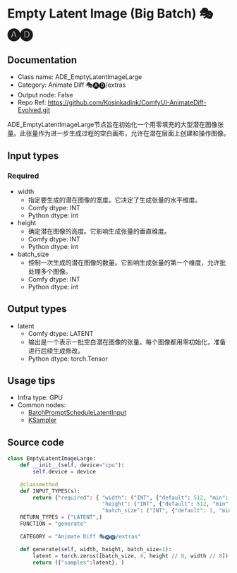 # Empty Latent Image (Big Batch) 🎭🅐🅓
## Documentation
- Class name: ADE_EmptyLatentImageLarge
- Category: Animate Diff 🎭🅐🅓/extras
- Output node: False
- Repo Ref: https://github.com/Kosinkadink/ComfyUI-AnimateDiff-Evolved.git

ADE_EmptyLatentImageLarge节点旨在初始化一个用零填充的大型潜在图像张量。此张量作为进一步生成过程的空白画布，允许在潜在层面上创建和操作图像。

## Input types
### Required
- width
    - 指定要生成的潜在图像的宽度。它决定了生成张量的水平维度。
    - Comfy dtype: INT
    - Python dtype: int
- height
    - 确定潜在图像的高度。它影响生成张量的垂直维度。
    - Comfy dtype: INT
    - Python dtype: int
- batch_size
    - 控制一次生成的潜在图像的数量。它影响生成张量的第一个维度，允许批处理多个图像。
    - Comfy dtype: INT
    - Python dtype: int

## Output types
- latent
    - Comfy dtype: LATENT
    - 输出是一个表示一批空白潜在图像的张量。每个图像都用零初始化，准备进行后续生成修改。
    - Python dtype: torch.Tensor

## Usage tips
- Infra type: GPU
- Common nodes:
    - [BatchPromptScheduleLatentInput](../../ComfyUI_FizzNodes/Nodes/BatchPromptScheduleLatentInput.md)
    - [KSampler](../../Comfy/Nodes/KSampler.md)

## Source code
```python
class EmptyLatentImageLarge:
    def __init__(self, device="cpu"):
        self.device = device

    @classmethod
    def INPUT_TYPES(s):
        return {"required": { "width": ("INT", {"default": 512, "min": 64, "max": comfy_nodes.MAX_RESOLUTION, "step": 8}),
                              "height": ("INT", {"default": 512, "min": 64, "max": comfy_nodes.MAX_RESOLUTION, "step": 8}),
                              "batch_size": ("INT", {"default": 1, "min": 1, "max": 262144})}}
    RETURN_TYPES = ("LATENT",)
    FUNCTION = "generate"

    CATEGORY = "Animate Diff 🎭🅐🅓/extras"

    def generate(self, width, height, batch_size=1):
        latent = torch.zeros([batch_size, 4, height // 8, width // 8])
        return ({"samples":latent}, )